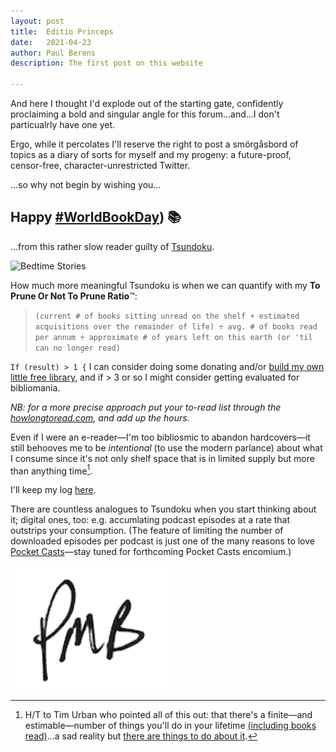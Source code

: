 ```yaml
---
layout: post
title:	Editio Princeps
date:	2021-04-23
author:	Paul Berens
description: The first post on this website

---
```


And here I thought I'd explode out of the starting gate, confidently proclaiming a bold and singular angle for this forum...and...I don't particualrly have one yet.

Ergo, while it percolates I'll reserve the right to post a smörgåsbord of topics as a diary of sorts for myself and my progeny: a future-proof, censor-free, character-unrestricted Twitter.

...so why not begin by wishing you...

## Happy <a href="https://twitter.com/hashtag/WorldBookDay" target="_blank">#WorldBookDay</a>) 📚

...from this rather slow reader guilty of <a href="https://www.google.com/search?q=Tsundoku" target="_blank">Tsundoku</a>.

<img src="https://media.newyorker.com/photos/5cf04c5edbca2c0f4b0f477d/master/w_2560%2Cc_limit/CoverStory-STORY_BEK_fiction.jpg" alt="Bedtime Stories" width="50%" height="50%">

How much more meaningful Tsundoku is when we can quantify with my **To Prune Or Not To Prune Ratio**™:

> `(current # of books sitting unread on the shelf + estimated acquisitions over the remainder of life) ÷ avg. # of books read per annum ÷ approximate # of years left on this earth (or 'til can no longer read)`

`If (result) > 1 {` I can consider doing some donating and/or <a href="https://littlefreelibrary.org" target="_blank">build my own little free library</a>, and if > 3 or so I might consider getting evaluated for bibliomania.

*NB: for a more precise approach put your to-read list through the <a href="https://howlongtoread.com" target="_blank">howlongtoread.com</a>, and add up the hours.*

Even if I were an e-reader—I'm too bibliosmic to abandon hardcovers—it still behooves me to be *intentional* (to use the modern parlance) about what I consume since it's not only shelf space that is in limited supply but more than anything time[^1].

I'll keep my log [here](/books).

[^1]: H/T to Tim Urban who pointed all of this out: that there's a finite—and estimable—number of things you'll do in your lifetime <a href="https://waitbutwhy.com/2015/12/the-tail-end.html" target="_blank">(including books read)</a>...a sad reality but <a href="https://twitter.com/maxjoseph/status/1121086199983157250" target="_blank">there are things to do about it</a>.

There are countless analogues to Tsundoku when you start thinking about it; digital ones, too: e.g. accumlating podcast episodes at a rate that outstrips your consumption. (The feature of limiting the number of downloaded episodes per podcast is just one of the many reasons to love <a href="https://www.pocketcasts.com/" target="_blank">Pocket Casts</a>—stay tuned for forthcoming Pocket Casts encomium.)

<img src="/assets/images/initials.pmb.png" alt="initials" width="50%" height="50%">